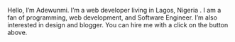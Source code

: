 Hello, I’m Adewunmi. I’m a web developer living in Lagos, Nigeria . 
I am a fan of programming, web development, and Software Engineer.
I’m also interested in design and blogger. 
You can hire me with a click on the button above.
